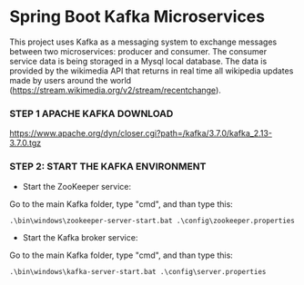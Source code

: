 # Spring Boot Kafka Microservices

This project uses Kafka as a messaging system to exchange messages between two microservices: producer and consumer. The consumer service data is being storaged in a Mysql local database.
The data is provided by the wikimedia API that returns in real time 
all wikipedia updates made by users around the world (https://stream.wikimedia.org/v2/stream/recentchange).

### STEP 1 APACHE KAFKA DOWNLOAD
https://www.apache.org/dyn/closer.cgi?path=/kafka/3.7.0/kafka_2.13-3.7.0.tgz

### STEP 2: START THE KAFKA ENVIRONMENT
- Start the ZooKeeper service:

Go to the main Kafka folder, type "cmd", and than type this:

``.\bin\windows\zookeeper-server-start.bat .\config\zookeeper.properties``

- Start the Kafka broker service:

Go to the main Kafka folder, type "cmd", and than type this:

``.\bin\windows\kafka-server-start.bat .\config\server.properties``
